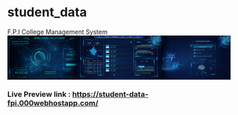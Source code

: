 # student_data
F.P.I College Management System
<img alt="Night Coding" src="https://github.com/mejbauddin/student_data/blob/58b9b5a464f9468ac902d147ff76e3036d5c938d/index.jpg?raw=true" align="center"/>

### Live Preview link : https://student-data-fpi.000webhostapp.com/
